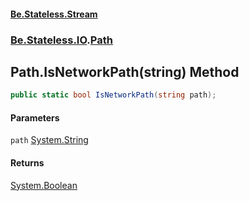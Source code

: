 #### [Be.Stateless.Stream](README.md 'README')
### [Be.Stateless.IO](Be.Stateless.IO.md 'Be.Stateless.IO').[Path](Path.md 'Be.Stateless.IO.Path')

## Path.IsNetworkPath(string) Method

```csharp
public static bool IsNetworkPath(string path);
```
#### Parameters

<a name='Be.Stateless.IO.Path.IsNetworkPath(string).path'></a>

`path` [System.String](https://docs.microsoft.com/en-us/dotnet/api/System.String 'System.String')

#### Returns
[System.Boolean](https://docs.microsoft.com/en-us/dotnet/api/System.Boolean 'System.Boolean')